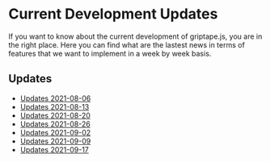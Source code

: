 # Current Development Updates

If you want to know about the current development of griptape.js, you are in the right place.
Here you can find what are the lastest news in terms of features that we want to implement in
a week by week basis.

## Updates

- [Updates 2021-08-06](/updates/2021-08-06)
- [Updates 2021-08-13](/updates/2021-08-13)
- [Updates 2021-08-20](/updates/2021-08-20)
- [Updates 2021-08-26](/updates/2021-08-26)
- [Updates 2021-09-02](/updates/2021-09-02)
- [Updates 2021-09-09](/updates/2021-09-09)
- [Updates 2021-09-17](/updates/2021-09-17)
